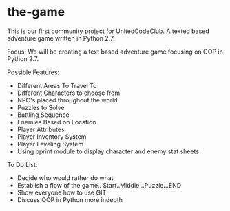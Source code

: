 the-game
========

This is our first community project for UnitedCodeClub. A texted based adventure game written in Python 2.7

Focus: We will be creating a text based adventure game focusing on OOP in Python 2.7.

Possible Features:
- Different Areas To Travel To
- Different Characters to choose from
- NPC's placed throughout the world
- Puzzles to Solve
- Battling Sequence
- Enemies Based on Location
- Player Attributes
- Player Inventory System
- Player Leveling System
- Using pprint module to display character and enemy stat sheets

To Do List:
- Decide who would rather do what
- Establish a flow of the game.. Start..Middle...Puzzle...END
- Show everyone how to use GIT
- Discuss OOP in Python more indepth

